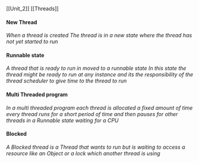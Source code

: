 [[Unit_2]] [[Threads]]

#### New Thread 

*When a thread is created The thread is in a new state where the thread has not yet started to run*

#### Runnable state 

*A thread that is ready to run in moved to a runnable state In this state the thread might be ready to run at any instance and its the responsibility of the thread scheduler to give time to the thread to run*

#### Multi Threaded program

*In a multi threaded program each thread is allocated a fixed amount of time every thread runs for a short period of time and then pauses for other threads in a Runnable state waiting for a $CPU$*  

#### Blocked

*A Blocked thread is a Thread that wants to run but is waiting to access a resource like an Object or a lock which another thread is using*

